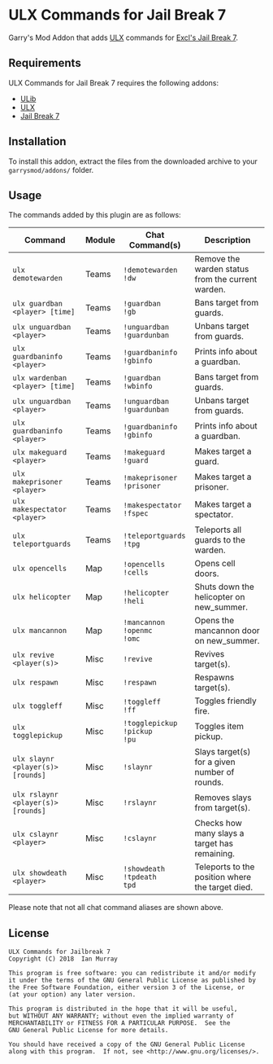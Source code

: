 # ULX Commands for Jail Break 7
Garry's Mod Addon that adds [ULX](https://github.com/TeamUlysses/ulx) commands for [Excl's Jail Break 7](https://github.com/kurt-stolle/jailbreak).

## Requirements
ULX Commands for Jail Break 7 requires the following addons:

* [ULib](https://github.com/TeamUlysses/ulib)
* [ULX](https://github.com/TeamUlysses/ulx)
* [Jail Break 7](https://github.com/kurt-stolle/jailbreak)

## Installation
To install this addon, extract the files from the downloaded archive to your `garrysmod/addons/` folder.

## Usage
The commands added by this plugin are as follows:

| Command                            | Module | Chat Command(s)                           | Description                                       |
| ---------------------------------- | ------ | ----------------------------------------- | ------------------------------------------------- |
| `ulx demotewarden`                 | Teams  | `!demotewarden` <br> `!dw`                | Remove the warden status from the current warden. |
| `ulx guardban <player> [time]`     | Teams  | `!guardban` <br> `!gb`                    | Bans target from guards.                          |
| `ulx unguardban <player>`          | Teams  | `!unguardban` <br> `!guardunban`          | Unbans target from guards.                        |
| `ulx guardbaninfo <player>`        | Teams  | `!guardbaninfo` <br> `!gbinfo`            | Prints info about a guardban.                     |
| `ulx wardenban <player> [time]`    | Teams  | `!guardban` <br> `!wbinfo`                | Bans target from guards.                          |
| `ulx unguardban <player>`          | Teams  | `!unguardban` <br> `!guardunban`          | Unbans target from guards.                        |
| `ulx guardbaninfo <player>`        | Teams  | `!guardbaninfo` <br> `!gbinfo`            | Prints info about a guardban.                     |
| `ulx makeguard <player>`           | Teams  | `!makeguard` <br> `!guard`                | Makes target a guard.                             |
| `ulx makeprisoner <player>`        | Teams  | `!makeprisoner` <br> `!prisoner`          | Makes target a prisoner.                          |
| `ulx makespectator <player>`       | Teams  | `!makespectator` <br> `!fspec`            | Makes target a spectator.                         |
| `ulx teleportguards`               | Teams  | `!teleportguards` <br> `!tpg`             | Teleports all guards to the warden.               |
| `ulx opencells`                    | Map    | `!opencells` <br> `!cells`                | Opens cell doors.                                 |
| `ulx helicopter`                   | Map    | `!helicopter` <br> `!heli`                | Shuts down the helicopter on new_summer.          |
| `ulx mancannon`                    | Map    | `!mancannon` <br> `!openmc` <br> `!omc`   | Opens the mancannon door on new_summer.           |
| `ulx revive <player(s)>`           | Misc   | `!revive`                                 | Revives target(s).                                |
| `ulx respawn`                      | Misc   | `!respawn`                                | Respawns target(s).                               |
| `ulx toggleff`                     | Misc   | `!toggleff` <br> `!ff`                    | Toggles friendly fire.                            |
| `ulx togglepickup`                 | Misc   | `!togglepickup` <br> `!pickup` <br> `!pu` | Toggles item pickup.                              |
| `ulx slaynr <player(s)> [rounds]`  | Misc   | `!slaynr`                                 | Slays target(s) for a given number of rounds.     |
| `ulx rslaynr <player(s)> [rounds]` | Misc   | `!rslaynr`                                | Removes slays from target(s).                     |
| `ulx cslaynr <player>`             | Misc   | `!cslaynr`                                | Checks how many slays a target has remaining.     |
| `ulx showdeath <player>`           | Misc   | `!showdeath` <br> `!tpdeath` <br> `tpd`   | Teleports to the position where the target died.  |

Please note that not all chat command aliases are shown above.

## License
	ULX Commands for Jailbreak 7
	Copyright (C) 2018  Ian Murray

	This program is free software: you can redistribute it and/or modify
	it under the terms of the GNU General Public License as published by
	the Free Software Foundation, either version 3 of the License, or
	(at your option) any later version.

	This program is distributed in the hope that it will be useful,
	but WITHOUT ANY WARRANTY; without even the implied warranty of
	MERCHANTABILITY or FITNESS FOR A PARTICULAR PURPOSE.  See the
	GNU General Public License for more details.

	You should have received a copy of the GNU General Public License
	along with this program.  If not, see <http://www.gnu.org/licenses/>.
